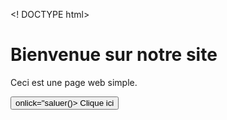  <! DOCTYPE html>
 <html lang='fr'>
 <head>
   <meta charset= "UFT-8">
   <title>Géomathématiques</title>
   <link rel="stylesheet" href="style.css">
 </head>
 <body>
  <h1>Bienvenue sur notre site</h1>
  <p>Ceci est une page web simple.</p>
  <button> onlick="saluer()> Clique ici</button>
  <script src="script.js"></script>
 </body>
 </html>
 
   
